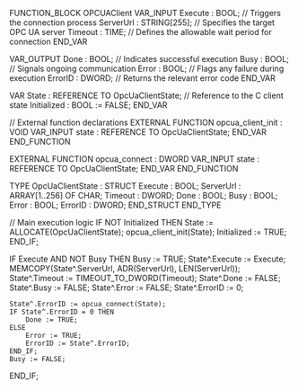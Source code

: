 FUNCTION_BLOCK OPCUAClient
VAR_INPUT
    Execute : BOOL; // Triggers the connection process
    ServerUrl : STRING[255]; // Specifies the target OPC UA server
    Timeout : TIME; // Defines the allowable wait period for connection
END_VAR

VAR_OUTPUT
    Done : BOOL; // Indicates successful execution
    Busy : BOOL; // Signals ongoing communication
    Error : BOOL; // Flags any failure during execution
    ErrorID : DWORD; // Returns the relevant error code
END_VAR

VAR
    State : REFERENCE TO OpcUaClientState; // Reference to the C client state
    Initialized : BOOL := FALSE;
END_VAR

// External function declarations
EXTERNAL FUNCTION opcua_client_init : VOID
VAR_INPUT
    state : REFERENCE TO OpcUaClientState;
END_VAR
END_FUNCTION

EXTERNAL FUNCTION opcua_connect : DWORD
VAR_INPUT
    state : REFERENCE TO OpcUaClientState;
END_VAR
END_FUNCTION

TYPE OpcUaClientState :
STRUCT
    Execute : BOOL;
    ServerUrl : ARRAY[1..256] OF CHAR;
    Timeout : DWORD;
    Done : BOOL;
    Busy : BOOL;
    Error : BOOL;
    ErrorID : DWORD;
END_STRUCT
END_TYPE

// Main execution logic
IF NOT Initialized THEN
    State := ALLOCATE(OpcUaClientState);
    opcua_client_init(State);
    Initialized := TRUE;
END_IF;

IF Execute AND NOT Busy THEN
    Busy := TRUE;
    State^.Execute := Execute;
    MEMCOPY(State^.ServerUrl, ADR(ServerUrl), LEN(ServerUrl));
    State^.Timeout := TIMEOUT_TO_DWORD(Timeout);
    State^.Done := FALSE;
    State^.Busy := FALSE;
    State^.Error := FALSE;
    State^.ErrorID := 0;

    State^.ErrorID := opcua_connect(State);
    IF State^.ErrorID = 0 THEN
        Done := TRUE;
    ELSE
        Error := TRUE;
        ErrorID := State^.ErrorID;
    END_IF;
    Busy := FALSE;
END_IF;



